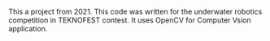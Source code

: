This a project from 2021. This code was written for the underwater robotics competition in TEKNOFEST contest. It uses OpenCV for Computer Vsion application.
